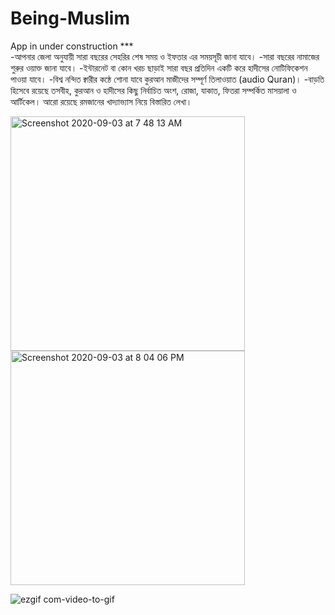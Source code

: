 # Being-Muslim

App in under construction ***   
-আপনার জেলা অনুযায়ী সারা বছরের সেহরির শেষ সময় ও ইফতার এর সময়সূচী জানা যাবে।
-সারা বছরের নামাজের শুরুর ওয়াক্ত জানা যাবে।
-ইন্টারনেট বা কোন খরচ ছাড়াই সারা বছর প্রতিদিন একটি করে হাদীসের নোটিফিকেশন পাওয়া যাবে।
-বিশ্ব নন্দিত ক্বারীর কন্ঠে শোনা যাবে কুরআন মাজীদের সম্পূর্ণ তিলাওয়াত (audio Quran)।
-বাড়তি হিসেবে রয়েছে তসবীহ, কুরআন ও হাদীসের কিছু নির্বাচিত অংশ, রোজা, যাকাত, ফিতরা সম্পর্কিত মাসয়ালা ও আর্টিকেল। আরো রয়েছে রমজানের খাদ্যাভ্যাস নিয়ে বিস্তারিত লেখা।

 <img width="375" alt="Screenshot 2020-09-03 at 7 48 13 AM" src="https://user-images.githubusercontent.com/30404856/92062242-0ca41000-edba-11ea-8098-f0f2ec1fb0b5.png"> <img width="375" alt="Screenshot 2020-09-03 at 8 04 06 PM" src="https://user-images.githubusercontent.com/30404856/92125375-c9c95300-ee20-11ea-9e57-eaaa7407fc08.png">

![ezgif com-video-to-gif](https://user-images.githubusercontent.com/30404856/95664019-db132700-0b65-11eb-9fb2-e628882d5ee7.gif)
